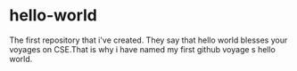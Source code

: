 # hello-world
The first repository that i've created. 
They say that hello world blesses your voyages on CSE.That is why i have named my first github voyage s hello world.
